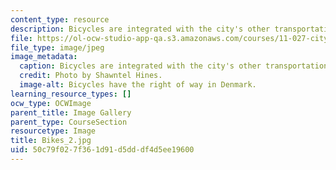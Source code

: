 ```yaml
---
content_type: resource
description: Bicycles are integrated with the city's other transportation modes.
file: https://ol-ocw-studio-app-qa.s3.amazonaws.com/courses/11-027-city-to-city-comparing-researching-and-writing-about-cities-spring-2006/50c79f027f361d91d5dddf4d5ee19600_Bikes_2.jpg
file_type: image/jpeg
image_metadata:
  caption: Bicycles are integrated with the city's other transportation modes.
  credit: Photo by Shawntel Hines.
  image-alt: Bicycles have the right of way in Denmark.
learning_resource_types: []
ocw_type: OCWImage
parent_title: Image Gallery
parent_type: CourseSection
resourcetype: Image
title: Bikes_2.jpg
uid: 50c79f02-7f36-1d91-d5dd-df4d5ee19600
---
```

